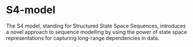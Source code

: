 # S4-model
The S4 model, standing for Structured State Space Sequences, introduces a novel approach to sequence modelling by using the power of state space representations for capturing long-range dependencies in data. 
